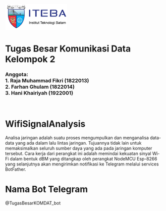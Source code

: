 <img src="./logo_iteba.png" alt="Logo Iteba" width="200"/>

# Tugas Besar Komunikasi Data Kelompok 2

### Anggota:<br>1. Raja Muhammad Fikri (1822013)<br>2. Farhan Ghulam (1822014)<br>3. Hani Khairiyah (1922001)<br>

<br>

# __WifiSignalAnalysis__
Analisa jaringan adalah suatu proses mengumpulkan dan menganalisa data-data yang ada dalam lalu lintas jaringan. Tujuannya tidak lain untuk memaksimalkan seluruh sumber daya yang ada pada jaringan komputer tersebut. Cara kerja dari perangkat ini adalah memindai kekuatan sinyal Wi-Fi dalam bentuk dBM yang ditangkap oleh perangkat NodeMCU Esp-8266 yang selanjutnya akan mengirimkan notifikasi ke Telegram melalui services BotFather.


# Nama Bot Telegram 
@TugasBesarKOMDAT_bot
